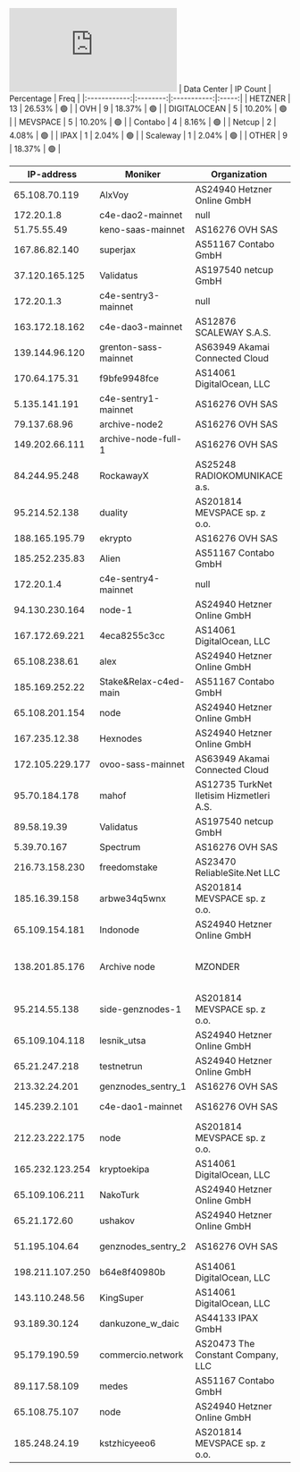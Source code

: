 ![Diagramm](https://github.com/obajay/StateSync-snapshots/blob/main/Projects/C4E/1/README.md)
| Data Center | IP Count | Percentage | Freq |
|:------------:|:--------:|:-----------:|:-----:|
| HETZNER | 13 | 26.53% | 🟢 |
| OVH | 9 | 18.37% | 🟢 |
| DIGITALOCEAN | 5 | 10.20% | 🟢 |
| MEVSPACE | 5 | 10.20% | 🟢 |
| Contabo | 4 | 8.16% | 🟢 |
| Netcup | 2 | 4.08% | 🟢 |
| IPAX | 1 | 2.04% | 🟢 |
| Scaleway | 1 | 2.04% | 🟢 |
| OTHER | 9 | 18.37% | 🟢 |

<!-- START_TABLE -->
| IP-address | Moniker | Organization | Country | City |
|-------------|---------|---------------|---------|------|
| 65.108.70.119 | AlxVoy | AS24940 Hetzner Online GmbH | 🇫🇮 FI | Helsinki |
| 172.20.1.8 | c4e-dao2-mainnet | null | 🏴‍☠️ null | null |
| 51.75.55.49 | keno-saas-mainnet | AS16276 OVH SAS | 🇵🇱 PL | Warsaw |
| 167.86.82.140 | superjax | AS51167 Contabo GmbH | 🇩🇪 DE | Munich |
| 37.120.165.125 | Validatus | AS197540 netcup GmbH | 🇩🇪 DE | Nürnberg |
| 172.20.1.3 | c4e-sentry3-mainnet | null | 🏴‍☠️ null | null |
| 163.172.18.162 | c4e-dao3-mainnet | AS12876 SCALEWAY S.A.S. | 🇫🇷 FR | Paris |
| 139.144.96.120 | grenton-sass-mainnet | AS63949 Akamai Connected Cloud | 🇦🇺 AU | Sydney |
| 170.64.175.31 | f9bfe9948fce | AS14061 DigitalOcean, LLC | 🇦🇺 AU | Sydney |
| 5.135.141.191 | c4e-sentry1-mainnet | AS16276 OVH SAS | 🇫🇷 FR | Lille |
| 79.137.68.96 | archive-node2 | AS16276 OVH SAS | 🇵🇱 PL | Warsaw |
| 149.202.66.111 | archive-node-full-1 | AS16276 OVH SAS | 🇫🇷 FR | Lille |
| 84.244.95.248 | RockawayX | AS25248 RADIOKOMUNIKACE a.s. | 🇨🇿 CZ | Prague |
| 95.214.52.138 | duality | AS201814 MEVSPACE sp. z o.o. | 🇵🇱 PL | Warsaw |
| 188.165.195.79 | ekrypto | AS16276 OVH SAS | 🇫🇷 FR | Lille |
| 185.252.235.83 | Alien | AS51167 Contabo GmbH | 🇩🇪 DE | Düsseldorf |
| 172.20.1.4 | c4e-sentry4-mainnet | null | 🏴‍☠️ null | null |
| 94.130.230.164 | node-1 | AS24940 Hetzner Online GmbH | 🇩🇪 DE | Nürnberg |
| 167.172.69.221 | 4eca8255c3cc | AS14061 DigitalOcean, LLC | 🇸🇬 SG | Singapore |
| 65.108.238.61 | alex | AS24940 Hetzner Online GmbH | 🇫🇮 FI | Helsinki |
| 185.169.252.22 | Stake&Relax-c4ed-main | AS51167 Contabo GmbH | 🇩🇪 DE | Düsseldorf |
| 65.108.201.154 | node | AS24940 Hetzner Online GmbH | 🇫🇮 FI | Helsinki |
| 167.235.12.38 | Hexnodes | AS24940 Hetzner Online GmbH | 🇩🇪 DE | Falkenstein |
| 172.105.229.177 | ovoo-sass-mainnet | AS63949 Akamai Connected Cloud | 🇯🇵 JP | Tokyo |
| 95.70.184.178 | mahof | AS12735 TurkNet Iletisim Hizmetleri A.S. | 🇹🇷 TR | Istanbul |
| 89.58.19.39 | Validatus | AS197540 netcup GmbH | 🇦🇹 AT | Vienna |
| 5.39.70.167 | Spectrum | AS16276 OVH SAS | 🇫🇷 FR | Lille |
| 216.73.158.230 | freedomstake | AS23470 ReliableSite.Net LLC | 🇺🇸 US | Los Angeles |
| 185.16.39.158 | arbwe34q5wnx | AS201814 MEVSPACE sp. z o.o. | 🇵🇱 PL | Warsaw |
| 65.109.154.181 | Indonode | AS24940 Hetzner Online GmbH | 🇫🇮 FI | Helsinki |
| 138.201.85.176 | Archive node | MZONDER | AS24940 Hetzner Online GmbH | 🇩🇪 DE | Falkenstein |
| 95.214.55.138 | side-genznodes-1 | AS201814 MEVSPACE sp. z o.o. | 🇵🇱 PL | Warsaw |
| 65.109.104.118 | lesnik_utsa | AS24940 Hetzner Online GmbH | 🇫🇮 FI | Helsinki |
| 65.21.247.218 | testnetrun | AS24940 Hetzner Online GmbH | 🇫🇮 FI | Helsinki |
| 213.32.24.201 | genznodes_sentry_1 | AS16276 OVH SAS | 🇫🇷 FR | Lille |
| 145.239.2.101 | c4e-dao1-mainnet | AS16276 OVH SAS | 🇩🇪 DE | Frankfurt am Main |
| 212.23.222.175 | node | AS201814 MEVSPACE sp. z o.o. | 🇵🇱 PL | Warsaw |
| 165.232.123.254 | kryptoekipa | AS14061 DigitalOcean, LLC | 🇩🇪 DE | Frankfurt am Main |
| 65.109.106.211 | NakoTurk | AS24940 Hetzner Online GmbH | 🇫🇮 FI | Helsinki |
| 65.21.172.60 | ushakov | AS24940 Hetzner Online GmbH | 🇫🇮 FI | Helsinki |
| 51.195.104.64 | genznodes_sentry_2 | AS16276 OVH SAS | 🇩🇪 DE | Frankfurt am Main |
| 198.211.107.250 | b64e8f40980b | AS14061 DigitalOcean, LLC | 🇺🇸 US | North Bergen |
| 143.110.248.56 | KingSuper | AS14061 DigitalOcean, LLC | 🇮🇳 IN | Doddaballapura |
| 93.189.30.124 | dankuzone_w_daic | AS44133 IPAX GmbH | 🇦🇹 AT | Vienna |
| 95.179.190.59 | commercio.network | AS20473 The Constant Company, LLC | 🇳🇱 NL | Haarlem |
| 89.117.58.109 | medes | AS51167 Contabo GmbH | 🇺🇸 US | Norfolk |
| 65.108.75.107 | node | AS24940 Hetzner Online GmbH | 🇫🇮 FI | Helsinki |
| 185.248.24.19 | kstzhicyeeo6 | AS201814 MEVSPACE sp. z o.o. | 🇵🇱 PL | Warsaw |

<!-- END_TABLE -->